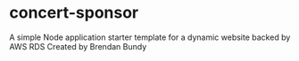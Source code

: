 # concert-sponsor
A simple Node application starter template for a dynamic website backed by AWS RDS
Created by Brendan Bundy
